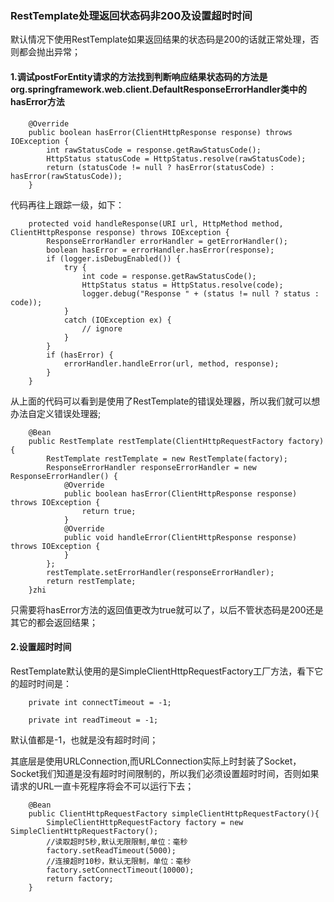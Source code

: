 ### RestTemplate处理返回状态码非200及设置超时时间

默认情况下使用RestTemplate如果返回结果的状态码是200的话就正常处理，否则都会抛出异常；

#### 1.调试postForEntity请求的方法找到判断响应结果状态码的方法是org.springframework.web.client.DefaultResponseErrorHandler类中的hasError方法

```
	@Override
	public boolean hasError(ClientHttpResponse response) throws IOException {
		int rawStatusCode = response.getRawStatusCode();
		HttpStatus statusCode = HttpStatus.resolve(rawStatusCode);
		return (statusCode != null ? hasError(statusCode) : hasError(rawStatusCode));
	}
```

代码再往上跟踪一级，如下：

```
	protected void handleResponse(URI url, HttpMethod method, ClientHttpResponse response) throws IOException {
		ResponseErrorHandler errorHandler = getErrorHandler();
		boolean hasError = errorHandler.hasError(response);
		if (logger.isDebugEnabled()) {
			try {
				int code = response.getRawStatusCode();
				HttpStatus status = HttpStatus.resolve(code);
				logger.debug("Response " + (status != null ? status : code));
			}
			catch (IOException ex) {
				// ignore
			}
		}
		if (hasError) {
			errorHandler.handleError(url, method, response);
		}
	}
```

从上面的代码可以看到是使用了RestTemplate的错误处理器，所以我们就可以想办法自定义错误处理器;

```
    @Bean
    public RestTemplate restTemplate(ClientHttpRequestFactory factory){
        RestTemplate restTemplate = new RestTemplate(factory);
        ResponseErrorHandler responseErrorHandler = new ResponseErrorHandler() {
            @Override
            public boolean hasError(ClientHttpResponse response) throws IOException {
                return true;
            }
            @Override
            public void handleError(ClientHttpResponse response) throws IOException {
            }
        };
        restTemplate.setErrorHandler(responseErrorHandler);
        return restTemplate;
    }zhi
```

只需要将hasError方法的返回值更改为true就可以了，以后不管状态码是200还是其它的都会返回结果；

#### 2.设置超时时间

RestTemplate默认使用的是SimpleClientHttpRequestFactory工厂方法，看下它的超时时间是：

```
	private int connectTimeout = -1;

	private int readTimeout = -1;
```

默认值都是-1，也就是没有超时时间；

其底层是使用URLConnection,而URLConnection实际上时封装了Socket，Socket我们知道是没有超时时间限制的，所以我们必须设置超时时间，否则如果请求的URL一直卡死程序将会不可以运行下去；

```
    @Bean
    public ClientHttpRequestFactory simpleClientHttpRequestFactory(){
        SimpleClientHttpRequestFactory factory = new SimpleClientHttpRequestFactory();
        //读取超时5秒,默认无限限制,单位：毫秒
        factory.setReadTimeout(5000);
        //连接超时10秒，默认无限制，单位：毫秒
        factory.setConnectTimeout(10000);
        return factory;
    }
```

